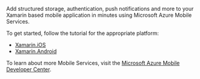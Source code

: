 Add structured storage, authentication, push notifications and more to your Xamarin based mobile application in minutes using Microsoft Azure Mobile Services.

To get started, follow the tutorial for the appropriate platform:

- [Xamarin.iOS](https://www.windowsazure.com/en-us/develop/mobile/tutorials/get-started-xamarin-ios/)
- [Xamarin.Android](https://www.windowsazure.com/en-us/develop/mobile/tutorials/get-started-xamarin-android/)

To learn about more Mobile Services, visit the [Microsoft Azure Mobile Developer Center](https://www.windowsazure.com/en-us/develop/mobile/).
